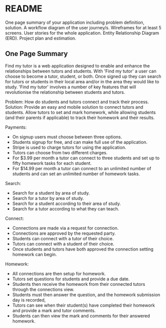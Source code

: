 # README

One page summary of your application including problem definition, solution.
A workflow diagram of the user journey/s.
Wireframes for at least 5 screens.
User stories for the whole application.
Entity Relationship Diagram (ERD).
Project plan and estimation.

## One Page Summary

Find my tutor is a web application designed to enable and enhance the relationships between tutors and students. With 'Find my tutor' a user can choose to become a tutor, student, or both. Once signed up they can search for tutors or students in their local area and/or in the area they would like to study. 'Find my tutor' involves a number of key features that will revolutionise the relationship between students and tutors.

Problem: How do students and tutors connect and track their process.
Solution: Provide an easy and mobile solution to connect tutors and students. Allow tutors to set and mark homework, while allowing students (and their parents if applicable) to track their homework and their results.

Payments:
* On signup users must choose between three options.
* Students signup for free, and can make full use of the application.
* Stripe is used to charge tutors for using the application.
* Tutors can choose from two different charges.
* For $3.99 per month a tutor can connect to three students and set up to fifty homework tasks for each student.
* For $14.99 per month a tutor can connect to an unlimited number of students and can set an unlimited number of homework tasks.

Search:
* Search for a student by area of study.
* Search for a tutor by area of study.
* Search for a student according to their area of study.
* Search for a tutor according to what they can teach.

Connect:
* Connections are made via a request for connection.
* Connections are approved by the requested party.
* Students can connect with a tutor of their choice.
* Tutors can connect with a student of their choice.
* Once students and tutors have both approved the connection setting homework can begin.

Homework:
* All connections are then setup for homework.
* Tutors set questions for students and provide a due date.
* Students then receive the homework from their connected tutors through the connections view.
* Students must then answer the question, and the homework submission day is recorded,
* Tutors can see when their student(s) have completed their homework and provide a mark and tutor comments.
* Students can then view the mark and comments for their answered homework.
